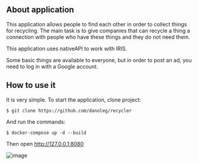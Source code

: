 ## About application
This application allows people to find each other in order to collect things for recycling. The main task is to give companies that can recycle a thing a connection with people who have these things and they do not need them.

This application uses nativeAPI to work with IRIS.

Some basic things are available to everyone, but in order to post an ad, you need to log in with a Google account.

## How to use it
It is very simple. To start the application, clone project:
 ```
$ git clone https://github.com/danoleg/recycler
```
And run the commands:
```
$ docker-compose up -d --build
```

Then open http://127.0.0.1:8080

![image](https://user-images.githubusercontent.com/31770269/189775312-813f4c2d-7d09-47b5-837b-118a577ae094.png)

